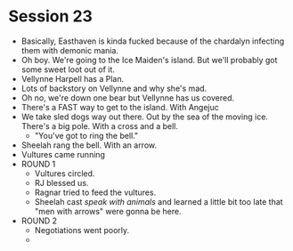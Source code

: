 # Session 23
* Basically, Easthaven is kinda fucked because of the chardalyn infecting them with demonic mania.
* Oh boy. We're going to the Ice Maiden's island. But we'll probably got some sweet loot out of it.
* Vellynne Harpell has a Plan.
* Lots of backstory on Vellynne and why she's mad.
* Oh no, we're down one bear but Vellynne has us covered.
* There's a FAST way to get to the island. With Angejuc
* We take sled dogs way out there. Out by the sea of the moving ice. There's a big pole. With a cross and a bell.
	* "You've got to ring the bell."
* Sheelah rang the bell. With an arrow.
* Vultures came running
* ROUND 1
	* Vultures circled.
	* RJ blessed us.
	* Ragnar tried to feed the vultures.
	* Sheelah cast *speak with animals* and learned a little bit too late that "men with arrows" were gonna be here.
* ROUND 2
	* Negotiations went poorly.
	* 
<!--stackedit_data:
eyJoaXN0b3J5IjpbMTYxNjE3NjQ1OCwtMjAzNjI4MTE1MiwtMT
c1MzYyMTgyOCw1NzY2MDIyNTcsMTkyMDQ1MTQxNSwtMTA4NzE2
NzU0LC0xNzYzODMxMDEwLDIwNjk2NDIzNTQsLTIwODg3NDY2MT
JdfQ==
-->